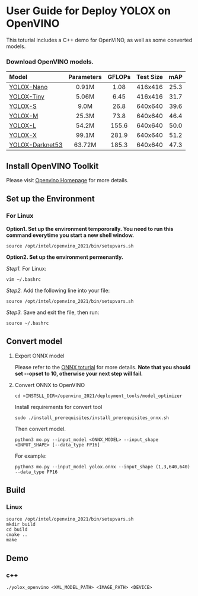 # User Guide for Deploy YOLOX on OpenVINO

This toturial includes a C++ demo for OpenVINO, as well as some converted models.

### Download OpenVINO models.
| Model | Parameters | GFLOPs | Test Size | mAP |
|:------| :----: | :----: | :---: | :---: | 
|  [YOLOX-Nano](https://github.com/Joker316701882/OTA/tree/main/playground/detection/coco/ota.res101.fpn.coco.800size.1x) |  0.91M  | 1.08 | 416x416 | 25.3 |
|  [YOLOX-Tiny](https://github.com/Joker316701882/OTA/tree/main/playground/detection/coco/ota.x101.fpn.coco.800size.1x) | 5.06M     | 6.45 | 416x416 |31.7 |
|  [YOLOX-S](https://github.com/Joker316701882/OTA/tree/main/playground/detection/coco/ota.x101.dcnv2.fpn.coco.800size.1x) | 9.0M | 26.8 | 640x640 |39.6 | 
|  [YOLOX-M](https://github.com/Joker316701882/OTA/tree/main/playground/detection/coco/ota.x101.dcnv2.fpn.coco.800size.1x) | 25.3M | 73.8 | 640x640 |46.4 |
|  [YOLOX-L](https://github.com/Joker316701882/OTA/tree/main/playground/detection/coco/ota.x101.dcnv2.fpn.coco.800size.1x) | 54.2M | 155.6 | 640x640 |50.0 | 
|  [YOLOX-X](https://github.com/Joker316701882/OTA/tree/main/playground/detection/coco/ota.x101.dcnv2.fpn.coco.800size.1x) | 99.1M | 281.9 | 640x640 |51.2 | 
|  [YOLOX-Darknet53](https://github.com/Joker316701882/OTA/tree/main/playground/detection/coco/ota.x101.dcnv2.fpn.coco.800size.1x) | 63.72M | 185.3 | 640x640 |47.3 | 

## Install OpenVINO Toolkit

Please visit [Openvino Homepage](https://docs.openvinotoolkit.org/latest/get_started_guides.html) for more details.

## Set up the Environment

### For Linux

**Option1. Set up the environment tempororally. You need to run this command everytime you start a new shell window.**

```shell
source /opt/intel/openvino_2021/bin/setupvars.sh
```

**Option2. Set up the environment permenantly.**

*Step1.* For Linux:
```shell
vim ~/.bashrc 
```

*Step2.* Add the following line into your file:

```shell
source /opt/intel/openvino_2021/bin/setupvars.sh
```

*Step3.* Save and exit the file, then run:

```shell
source ~/.bashrc
```


## Convert model

1. Export ONNX model
   
   Please refer to the [ONNX toturial]() for more details. **Note that you should set --opset to 10, otherwise your next step will fail.**

2. Convert ONNX to OpenVINO 

   ``` shell
   cd <INSTSLL_DIR>/openvino_2021/deployment_tools/model_optimizer
   ```

   Install requirements for convert tool

   ```shell
   sudo ./install_prerequisites/install_prerequisites_onnx.sh
   ```

   Then convert model.
   ```shell
   python3 mo.py --input_model <ONNX_MODEL> --input_shape <INPUT_SHAPE> [--data_type FP16]
   ```
   For example:
   ```shell
   python3 mo.py --input_model yolox.onnx --input_shape (1,3,640,640) --data_type FP16
   ```  

## Build 

### Linux
```shell
source /opt/intel/openvino_2021/bin/setupvars.sh
mkdir build
cd build
cmake ..
make
```

## Demo

### c++

```shell
./yolox_openvino <XML_MODEL_PATH> <IMAGE_PATH> <DEVICE>
```
